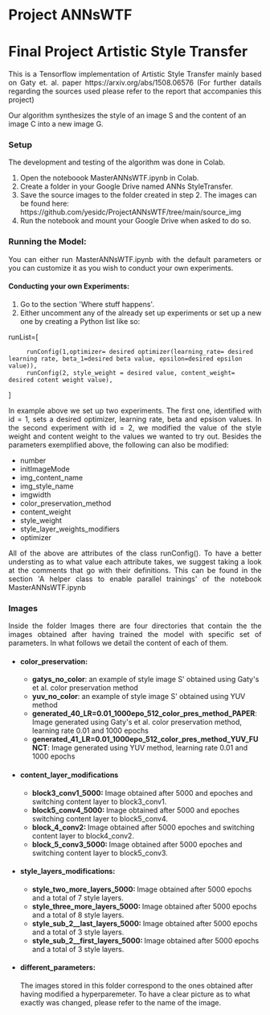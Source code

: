# Project ANNsWTF
<h1>Final Project Artistic Style Transfer </h1>

<p  align="justify">This is a Tensorflow implementation of Artistic Style Transfer mainly based on Gaty et. al. paper https://arxiv.org/abs/1508.06576 (For further 
datails regarding the sources used please refer to the report that accompanies this project)

Our algorithm synthesizes the style of an image S and the content of an image C into a new image G. </p>




<h3> Setup</h3>
<div>
 
The development and testing of the algorithm was done in Colab.
 
<ol>
 <li> Open the noteboook MasterANNsWTF.ipynb in Colab. </li>
 <li>Create a folder in your Google Drive named ANNs StyleTransfer.</li>
 <li>Save the source images to the folder created in step 2. The images can be found here: https://github.com/yesidc/ProjectANNsWTF/tree/main/source_img </li>
 <li> Run the notebook and mount your Google Drive when asked to do so. </li>
</ol>
</div>


<h3>Running the Model:</h3>

<p  align="justify">You can either run MasterANNsWTF.ipynb with the default parameters or you can customize it as you wish 
to conduct your own experiments. </p>


<h4>Conducting your own Experiments: </h4>
<ol>
         <li> Go to the section 'Where stuff happens'. </li>
         <li>Either uncomment any of the already set up experiments or set up a new one by creating a Python list like so: </li>
</ol>
runList=[

         runConfig(1,optimizer= desired optimizer(learning_rate= desired learning rate, beta_1=desired beta value, epsilon=desired epsilon value)),
         runConfig(2, style_weight = desired value, content_weight= desired cotent weight value),
      
]

<p  align="justify">In example above we set up two experiments. The first one, identified with id = 1, sets a desired optimizer, learning rate, beta and epsison values. 
In the second experiment with id = 2, we modified the value of the style weight and content weight to the values we wanted to try out. 
Besides the parameters exemplified above, the following can also be modified: </p>

<ul>
         <li>number </li>

<li> initImageMode </li>

<li> img_content_name </li>

<li> img_style_name </li>

<li> imgwidth </li>

<li> color_preservation_method </li>

<li> content_weight </li>

<li> style_weight </li>

<li> style_layer_weights_modifiers </li>

<li> optimizer </li>
</ul>                

<p align= "justify"> All of the above are attributes of the class runConfig(). To have a better understing as to what value each attribute
takes, we suggest taking a look at the comments that go with their definitions. This can be found in the section
'A helper class to enable parallel trainings' of the notebook MasterANNsWTF.ipynb</p>

<h3>Images </h3>
<p align= "justify"> Inside the folder Images there are four directories that contain the the images obtained after having trained the
model with specific set of parameters. In what follows we detail the content of each of them.</p>
<ul>
 <li><p align= "justify"> <h4>color_preservation:</h4> <ul><li><strong>gatys_no_color</strong>: an example of style image S' obtained using Gaty's et al. color preservation method </li>
  <li><strong>yuv_no_color</strong>: an example of style image S' obtained using YUV method</li>
  <li><strong>generated_40_LR=0.01_1000epo_512_color_pres_method_PAPER</strong>: Image generated using Gaty's et al. color preservation method, learning rate 0.01
   and 1000 epochs</li><li> <strong>generated_41_LR=0.01_1000epo_512_color_pres_method_YUV_FUNCT</strong>: Image generated using YUV method, learning rate 0.01 and
  1000 epochs</li></ul></li>
 <li><h4>content_layer_modifications</h4><ul>
  <li><strong>block3_conv1_5000:</strong> Image obtained after 5000 and epoches and switching content layer to block3_conv1. </li>
  <li><strong>block5_conv4_5000: </strong>Image obtained after 5000 and epoches switching content layer to block5_conv4.</li>
  <li><strong>block_4_conv2: </strong>Image obtained after 5000 epoches and switching content layer to block4_conv2.</li>
  <li><strong>block_5_conv3_5000: </strong>Image obtained after 5000 epoches and switching content layer to block5_conv3.</li></ul></li>
 <li><h4>style_layers_modifications:</h4>
  <ul><li><strong>style_two_more_layers_5000: </strong>Image obtained after 5000 epochs and a total of 7 style layers.</li>
   <li><strong>style_three_more_layers_5000: </strong>Image obtained after 5000 epochs and a total of 8 style layers.</li>
   <li><strong>style_sub_2__last_layers_5000: </strong>Image obtained after 5000 epochs and a total of 3 style layers.</li>
   <li><strong>style_sub_2__first_layers_5000: </strong>Image obtained after 5000 epochs and a total of 3 style layers.</li></ul></li>
 <li><h4>different_parameters: </h4>The images stored in this folder correspond to the ones obtained after having modified a hyperparemeter. 
 To have a clear picture as to what exactly was changed, please refer to the name of the image.</li>
 
